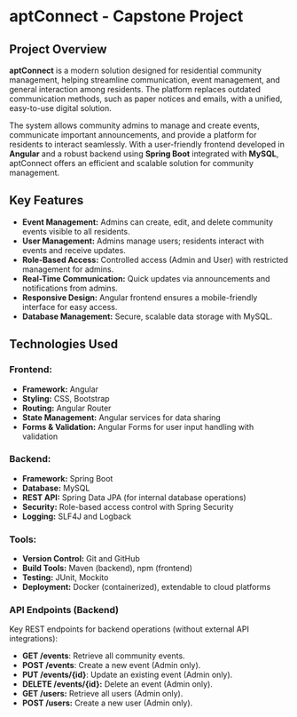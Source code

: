 # aptConnect - Capstone Project

## Project Overview

**aptConnect** is a modern solution designed for residential community management, helping streamline communication, event management, and general interaction among residents. The platform replaces outdated communication methods, such as paper notices and emails, with a unified, easy-to-use digital solution.

The system allows community admins to manage and create events, communicate important announcements, and provide a platform for residents to interact seamlessly. With a user-friendly frontend developed in **Angular** and a robust backend using **Spring Boot** integrated with **MySQL**, aptConnect offers an efficient and scalable solution for community management.

## Key Features

- **Event Management:** Admins can create, edit, and delete community events visible to all residents.
- **User Management:** Admins manage users; residents interact with events and receive updates.
- **Role-Based Access:** Controlled access (Admin and User) with restricted management for admins.
- **Real-Time Communication:** Quick updates via announcements and notifications from admins.
- **Responsive Design:** Angular frontend ensures a mobile-friendly interface for easy access.
- **Database Management:** Secure, scalable data storage with MySQL.

## Technologies Used

### Frontend:
- **Framework:** Angular
- **Styling:** CSS, Bootstrap
- **Routing:** Angular Router
- **State Management:** Angular services for data sharing
- **Forms & Validation:** Angular Forms for user input handling with validation

### Backend:
- **Framework:** Spring Boot
- **Database:** MySQL
- **REST API:** Spring Data JPA (for internal database operations)
- **Security:** Role-based access control with Spring Security
- **Logging:** SLF4J and Logback

### Tools:
- **Version Control:** Git and GitHub
- **Build Tools:** Maven (backend), npm (frontend)
- **Testing:** JUnit, Mockito
- **Deployment:** Docker (containerized), extendable to cloud platforms

### API Endpoints (Backend)

Key REST endpoints for backend operations (without external API integrations):
- **GET /events**: Retrieve all community events.
- **POST /events**: Create a new event (Admin only).
- **PUT /events/{id}**: Update an existing event (Admin only).
- **DELETE /events/{id}:** Delete an event (Admin only).
- **GET /users:** Retrieve all users (Admin only).
- **POST /users:** Create a new user (Admin only).
